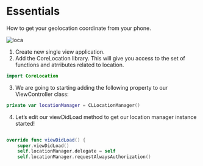 # Essentials 

How to get your geolocation coordinate from your phone.

![loca](http://i.giphy.com/HzMfJIkTZgx8s.gif)

1. Create new single view application.
2. Add the CoreLocation library.  This will give you access to the set of functions and atrributes related to location.

```swift 
import CoreLocation
```

3.  We are going to starting adding the following property to our ViewController class:

```swift 
private var locationManager = CLLocationManager() 
```

4. Let’s edit our viewDidLoad method to get our location manager instance started!

```swift

override func viewDidLoad() {
    super.viewDidLoad()
    self.locationManager.delegate = self
    self.locationManager.requestAlwaysAuthorization()

```
